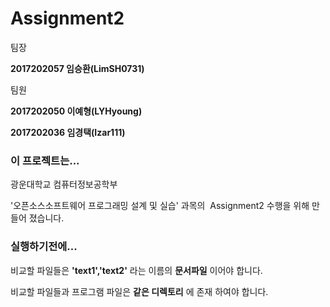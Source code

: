 # Assignment2

팀장

__2017202057 임승환(LimSH0731)__

팀원

__2017202050 이예형(LYHyoung)__

__2017202036 임경택(Izar111)__




### 이 프로젝트는... 

광운대학교 컴퓨터정보공학부 

'오픈소스소프트웨어 프로그래밍 설계 및 실습' 과목의  Assignment2 수행을 위해 만들어 졌습니다.





### 실행하기전에...

비교할 파일들은 __'text1','text2'__ 라는 이름의 __문서파일__ 이어야 합니다.

비교할 파일들과 프로그램 파일은 __같은 디렉토리__ 에 존재 하여야 합니다.
